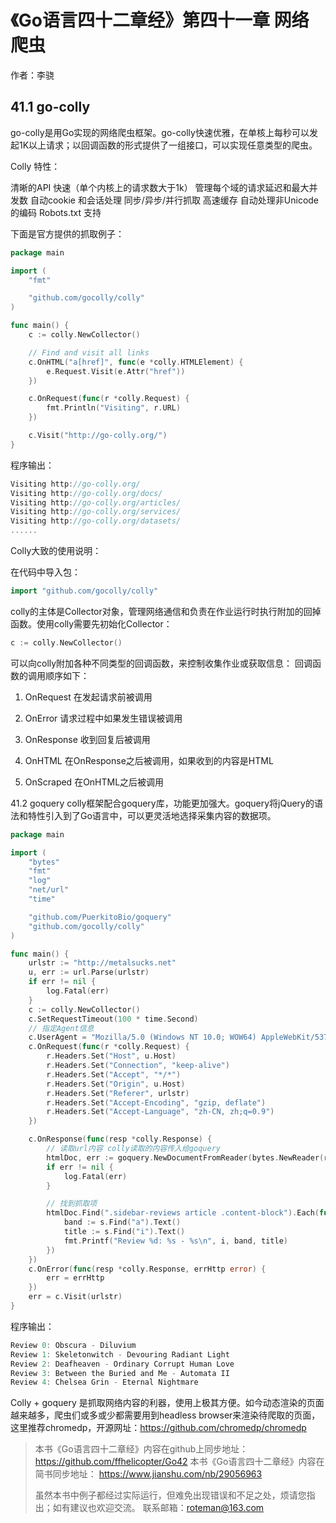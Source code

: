 # 《Go语言四十二章经》第四十一章 网络爬虫

作者：李骁

## 41.1 go-colly

go-colly是用Go实现的网络爬虫框架。go-colly快速优雅，在单核上每秒可以发起1K以上请求；以回调函数的形式提供了一组接口，可以实现任意类型的爬虫。


Colly 特性：

清晰的API
快速（单个内核上的请求数大于1k）
管理每个域的请求延迟和最大并发数
自动cookie 和会话处理
同步/异步/并行抓取
高速缓存
自动处理非Unicode的编码
Robots.txt 支持

下面是官方提供的抓取例子：

```Go
package main

import (
	"fmt"

	"github.com/gocolly/colly"
)

func main() {
	c := colly.NewCollector()

	// Find and visit all links
	c.OnHTML("a[href]", func(e *colly.HTMLElement) {
		e.Request.Visit(e.Attr("href"))
	})

	c.OnRequest(func(r *colly.Request) {
		fmt.Println("Visiting", r.URL)
	})

	c.Visit("http://go-colly.org/")
}
```

程序输出：
```Go
Visiting http://go-colly.org/
Visiting http://go-colly.org/docs/
Visiting http://go-colly.org/articles/
Visiting http://go-colly.org/services/
Visiting http://go-colly.org/datasets/
......
```

Colly大致的使用说明：

在代码中导入包：
```Go
import "github.com/gocolly/colly"
```
colly的主体是Collector对象，管理网络通信和负责在作业运行时执行附加的回掉函数。使用colly需要先初始化Collector：
```Go
c := colly.NewCollector()
```
可以向colly附加各种不同类型的回调函数，来控制收集作业或获取信息：
回调函数的调用顺序如下：

1. OnRequest
在发起请求前被调用

2. OnError
请求过程中如果发生错误被调用

3. OnResponse
收到回复后被调用

4. OnHTML
在OnResponse之后被调用，如果收到的内容是HTML

5. OnScraped
在OnHTML之后被调用

41.2 goquery 
colly框架配合goquery库，功能更加强大。goquery将jQuery的语法和特性引入到了Go语言中，可以更灵活地选择采集内容的数据项。
```Go
package main

import (
	"bytes"
	"fmt"
	"log"
	"net/url"
	"time"

	"github.com/PuerkitoBio/goquery"
	"github.com/gocolly/colly"
)

func main() {
	urlstr := "http://metalsucks.net"
	u, err := url.Parse(urlstr)
	if err != nil {
		log.Fatal(err)
	}
	c := colly.NewCollector()
	c.SetRequestTimeout(100 * time.Second)
	// 指定Agent信息
	c.UserAgent = "Mozilla/5.0 (Windows NT 10.0; WOW64) AppleWebKit/537.36 (KHTML, like Gecko) Chrome/63.0.3239.108 Safari/537.36"
	c.OnRequest(func(r *colly.Request) {
		r.Headers.Set("Host", u.Host)
		r.Headers.Set("Connection", "keep-alive")
		r.Headers.Set("Accept", "*/*")
		r.Headers.Set("Origin", u.Host)
		r.Headers.Set("Referer", urlstr)
		r.Headers.Set("Accept-Encoding", "gzip, deflate")
		r.Headers.Set("Accept-Language", "zh-CN, zh;q=0.9")
	})

	c.OnResponse(func(resp *colly.Response) {
		// 读取url内容 colly读取的内容传入给goquery
		htmlDoc, err := goquery.NewDocumentFromReader(bytes.NewReader(resp.Body))
		if err != nil {
			log.Fatal(err)
		}

		// 找到抓取项
		htmlDoc.Find(".sidebar-reviews article .content-block").Each(func(i int, s *goquery.Selection) {
			band := s.Find("a").Text()
			title := s.Find("i").Text()
			fmt.Printf("Review %d: %s - %s\n", i, band, title)
		})
	})
	c.OnError(func(resp *colly.Response, errHttp error) {
		err = errHttp
	})
	err = c.Visit(urlstr)
}
```
程序输出：

```Go
Review 0: Obscura - Diluvium
Review 1: Skeletonwitch - Devouring Radiant Light
Review 2: Deafheaven - Ordinary Corrupt Human Love
Review 3: Between the Buried and Me - Automata II
Review 4: Chelsea Grin - Eternal Nightmare
```
Colly + goquery 是抓取网络内容的利器，使用上极其方便。如今动态渲染的页面越来越多，爬虫们或多或少都需要用到headless browser来渲染待爬取的页面，这里推荐chromedp，开源网址：https://github.com/chromedp/chromedp


>本书《Go语言四十二章经》内容在github上同步地址：https://github.com/ffhelicopter/Go42
>本书《Go语言四十二章经》内容在简书同步地址：  https://www.jianshu.com/nb/29056963
>
>虽然本书中例子都经过实际运行，但难免出现错误和不足之处，烦请您指出；如有建议也欢迎交流。
>联系邮箱：roteman@163.com
